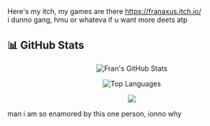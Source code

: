 Here's my itch, my games are there https://franaxus.itch.io/  
i dunno gang, hmu or whateva if u want more deets atp  


## 📊 GitHub Stats

<div align="center">

![Fran's GitHub Stats](https://github-readme-stats.vercel.app/api?username=FraN-onLine&show_icons=true&theme=vue-dark&hide_border=true&icon_color=3ddc84&title_color=3ddc84)

![Top Languages](https://github-readme-stats.vercel.app/api/top-langs/?username=FraN-onLine&layout=compact&theme=vue-dark&hide_border=true&title_color=3ddc84)

![](https://komarev.com/ghpvc/?username=FraN-online&style=for-the-badge)

</div>

man i am so enamored by this one person, ionno why  
